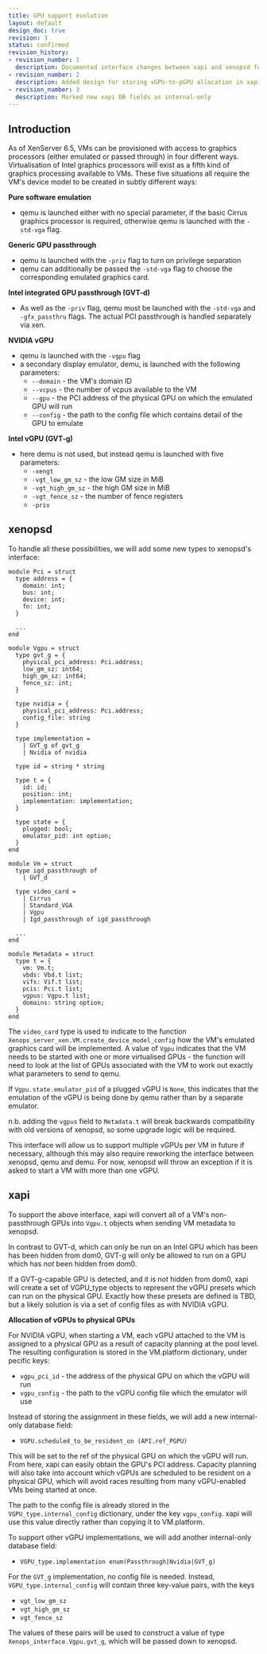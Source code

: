```yaml
---
title: GPU support evolution
layout: default
design_doc: true
revision: 3
status: confirmed
revision_history:
- revision_number: 1
  description: Documented interface changes between xapi and xenopsd for vGPU
- revision_number: 2
  description: Added design for storing vGPU-to-pGPU allocation in xapi database
- revision_number: 3
  description: Marked new xapi DB fields as internal-only
---
```


Introduction
------------

As of XenServer 6.5, VMs can be provisioned with access to graphics processors
(either emulated or passed through) in four different ways. Virtualisation of
Intel graphics processors will exist as a fifth kind of graphics processing
available to VMs. These five situations all require the VM's device model to be
created in subtly different ways:

__Pure software emulation__

- qemu is launched either with no special parameter, if the basic Cirrus
  graphics processor is required, otherwise qemu is launched with the
  `-std-vga` flag.

__Generic GPU passthrough__

- qemu is launched with the `-priv` flag to turn on privilege separation
- qemu can additionally be passed the `-std-vga` flag to choose the
  corresponding emulated graphics card.

__Intel integrated GPU passthrough (GVT-d)__

- As well as the `-priv` flag, qemu must be launched with the `-std-vga` and
  `-gfx_passthru` flags. The actual PCI passthrough is handled separately
  via xen.

__NVIDIA vGPU__

- qemu is launched with the `-vgpu` flag
- a secondary display emulator, demu, is launched with the following parameters:
  - `--domain` - the VM's domain ID
  - `--vcpus` - the number of vcpus available to the VM
  - `--gpu` - the PCI address of the physical GPU on which the emulated GPU will
    run
  - `--config` - the path to the config file which contains detail of the GPU to
      emulate

__Intel vGPU (GVT-g)__

- here demu is not used, but instead qemu is launched with five parameters:
  - `-xengt`
  - `-vgt_low_gm_sz` - the low GM size in MiB
  - `-vgt_high_gm_sz` - the high GM size in MiB
  - `-vgt_fence_sz` - the number of fence registers
  - `-priv`

xenopsd
-------

To handle all these possibilities, we will add some new types to xenopsd's
interface:

```
module Pci = struct
  type address = {
    domain: int;
    bus: int;
    device: int;
    fn: int;
  }

  ...
end

module Vgpu = struct
  type gvt_g = {
    physical_pci_address: Pci.address;
    low_gm_sz: int64;
    high_gm_sz: int64;
    fence_sz: int;
  }

  type nvidia = {
    physical_pci_address: Pci.address;
    config_file: string
  }

  type implementation =
    | GVT_g of gvt_g
    | Nvidia of nvidia

  type id = string * string

  type t = {
    id: id;
    position: int;
    implementation: implementation;
  }

  type state = {
    plugged: bool;
    emulator_pid: int option;
  }
end

module Vm = struct
  type igd_passthrough of
    | GVT_d

  type video_card =
    | Cirrus
    | Standard_VGA
    | Vgpu
    | Igd_passthrough of igd_passthrough

  ...
end

module Metadata = struct
  type t = {
    vm: Vm.t;
    vbds: Vbd.t list;
    vifs: Vif.t list;
    pcis: Pci.t list;
    vgpus: Vgpu.t list;
    domains: string option;
  }
end
```

The `video_card` type is used to indicate to the function
`Xenops_server_xen.VM.create_device_model_config` how the VM's emulated graphics
card will be implemented. A value of `Vgpu` indicates that the VM needs to be
started with one or more virtualised GPUs - the function will need to look at
the list of GPUs associated with the VM to work out exactly what parameters to
send to qemu.

If `Vgpu.state.emulator_pid` of a plugged vGPU is `None`, this indicates that
the emulation of the vGPU is being done by qemu rather than by a separate
emulator.

n.b. adding the `vgpus` field to `Metadata.t` will break backwards compatibility
with old versions of xenopsd, so some upgrade logic will be required.

This interface will allow us to support multiple vGPUs per VM in future if
necessary, although this may also require reworking the interface between
xenopsd, qemu and demu. For now, xenopsd will throw an exception if it is asked
to start a VM with more than one vGPU.

xapi
----

To support the above interface, xapi will convert all of a VM's non-passthrough
GPUs into `Vgpu.t` objects when sending VM metadata to xenopsd.

In contrast to GVT-d, which can only be run on an Intel GPU which has been
has been hidden from dom0, GVT-g will only be allowed to run on a GPU which has
_not_ been hidden from dom0.

If a GVT-g-capable GPU is detected, and it is not hidden from dom0, xapi will
create a set of VGPU_type objects to represent the vGPU presets which can run on
the physical GPU. Exactly how these presets are defined is TBD, but a likely
solution is via a set of config files as with NVIDIA vGPU.

__Allocation of vGPUs to physical GPUs__

For NVIDIA vGPU, when starting a VM, each vGPU attached to the VM is assigned
to a physical GPU as a result of capacity planning at the pool level. The
resulting configuration is stored in the VM.platform dictionary, under
pecific keys:

- `vgpu_pci_id` - the address of the physical GPU on which the vGPU will run
- `vgpu_config` - the path to the vGPU config file which the emulator will use

Instead of storing the assignment in these fields, we will add a new
internal-only database field:

- `VGPU.scheduled_to_be_resident_on (API.ref_PGPU)`

This will be set to the ref of the physical GPU on which the vGPU will run. From
here, xapi can easily obtain the GPU's PCI address. Capacity planning will also
take into account which vGPUs are scheduled to be resident on a physical GPU,
which will avoid races resulting from many vGPU-enabled VMs being started at
once.

The path to the config file is already stored in the `VGPU_type.internal_config`
dictionary, under the key `vgpu_config`. xapi will use this value directly
rather than copying it to VM.platform.

To support other vGPU implementations, we will add another internal-only
database field:

- `VGPU_type.implementation enum(Passthrough|Nvidia|GVT_g)`

For the `GVT_g` implementation, no config file is needed. Instead,
`VGPU_type.internal_config` will contain three key-value pairs, with the keys

- `vgt_low_gm_sz`
- `vgt_high_gm_sz`
- `vgt_fence_sz`

The values of these pairs will be used to construct a value of type
`Xenops_interface.Vgpu.gvt_g`, which will be passed down to xenopsd.
